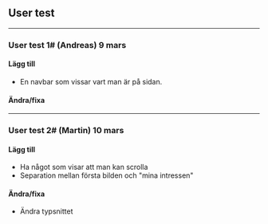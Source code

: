## User test
---
### User test 1# (Andreas) 9 mars

#### Lägg till
* En navbar som vissar vart man är på sidan.

#### Ändra/fixa

---
### User test 2# (Martin) 10 mars

#### Lägg till
* Ha något som visar att man kan scrolla
* Separation mellan första bilden och "mina intressen"
#### Ändra/fixa
* Ändra typsnittet
